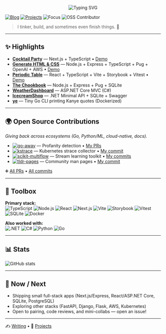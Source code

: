 <!-- Profile Header -->
<p align="center">
  <img src="https://readme-typing-svg.demolab.com?font=Inter&weight=600&size=22&duration=2500&pause=700&center=true&vCenter=true&width=520&lines=Hi%2C+I'm+Imran+%F0%9F%91%8B;+Full-Stack+Developer" alt="Typing SVG" />
</p>

[![Blog](https://img.shields.io/badge/Blog-Hashnode-0969DA?logo=hashnode&logoColor=white)](https://hashnode.com/@i8abyte)
[![Projects](https://img.shields.io/badge/Projects-Hub-0ea5e9?logo=github&logoColor=white)](https://github.com/imran-salim?tab=repositories)
![Focus](https://img.shields.io/badge/Focus-TypeScript%20%7C%20React%20%7C%20Node-3178C6)
![OSS Contributor](https://img.shields.io/badge/OSS-Contributor-34d399)

> I tinker, build, and sometimes even finish things. 🚀

---

## ✨ Highlights

- **[Cocktail Party](https://github.com/imran-salim/cocktail-party)** — Next.js + TypeScript • [Demo](https://cocktail-party-tau.vercel.app/)
- **[Generate HTML & CSS](https://github.com/imran-salim/generate-html-css)** — Node.js + Express + TypeScript + Pug + OpenAI + AWS • [Demo](http://3.26.48.157:3000/)
- **[Periodic Table](https://github.com/imran-salim/chemical-element-array)** — React + TypeScript + Vite + Storybook + Vitest • [Demo](https://chemical-element-array.vercel.app/)
- **[The Chookbook](https://github.com/imran-salim/the-chookbook)** — Node.js + Express + Pug + SQLite
- **[WeatherDashboard](https://github.com/imran-salim/WeatherDashboard)** — ASP.NET Core MVC (C#)
- **[IcecreamShop](https://github.com/imran-salim/IcecreamShop)** — .NET Minimal API + SQLite + Swagger
- **[ye](https://github.com/imran-salim/ye)** — Tiny Go CLI printing Kanye quotes (Dockerized)
---

## 🌍 Open Source Contributions

_Giving back across ecosystems (Go, Python/ML, cloud-native, docs)._

- [![go-away](https://img.shields.io/badge/go--away-00ADD8?logo=go&logoColor=white)](https://github.com/TwiN/go-away) — Profanity detection • [My PRs](https://github.com/TwiN/go-away/pulls?q=is%3Apr+author%3Aimran-salim)  
- [![kstrace](https://img.shields.io/badge/kstrace-326CE5?logo=kubernetes&logoColor=white)](https://github.com/MichaelWasher/kstrace) — Kubernetes strace collector • [My commit](https://github.com/MichaelWasher/kstrace/commit/488f94fd90f8b1bdf267afc29f13a46882ef7754)  
- [![scikit-multiflow](https://img.shields.io/badge/scikit--multiflow-F7931E?logo=python&logoColor=white)](https://github.com/scikit-multiflow/scikit-multiflow) — Stream learning toolkit • [My commits](https://github.com/scikit-multiflow/scikit-multiflow/commits?author=imran-salim)  
- [![tldr-pages](https://img.shields.io/badge/tldr--pages-FF4785?logo=markdown&logoColor=white)](https://github.com/tldr-pages/tldr) — Community man pages • [My commit](https://github.com/tldr-pages/tldr/commit/ba01a1bfa433efaab7ad3159cdfa5f8c5d80dbdb)  

➕ [All PRs](https://github.com/pulls?q=is%3Apr+author%3Aimran-salim) • [All commits](https://github.com/search?q=author%3Aimran-salim&type=commits)

---

## 🧰 Toolbox

**Primary stack:**  
![TypeScript](https://img.shields.io/badge/TypeScript-3178C6?logo=typescript&logoColor=white)
![Node.js](https://img.shields.io/badge/Node.js-339933?logo=node.js&logoColor=white)
![React](https://img.shields.io/badge/React-20232A?logo=react&logoColor=61DAFB)
![Next.js](https://img.shields.io/badge/Next.js-000000?logo=nextdotjs&logoColor=white)
![Vite](https://img.shields.io/badge/Vite-646CFF?logo=vite&logoColor=white)
![Storybook](https://img.shields.io/badge/Storybook-FF4785?logo=storybook&logoColor=white)
![Vitest](https://img.shields.io/badge/Vitest-6E9F18?logo=vitest&logoColor=white)
![SQLite](https://img.shields.io/badge/SQLite-003B57?logo=sqlite&logoColor=white)
![Docker](https://img.shields.io/badge/Docker-2496ED?logo=docker&logoColor=white)

**Also worked with:**  
![.NET](https://img.shields.io/badge/.NET-512BD4?logo=dotnet&logoColor=white)
![C#](https://img.shields.io/badge/C%23-239120?logo=csharp&logoColor=white)
![Python](https://img.shields.io/badge/Python-FFD43B?logo=python&logoColor=blue)
![Go](https://img.shields.io/badge/Go-00ADD8?logo=go&logoColor=white)

---

## 📊 Stats

![GitHub stats](https://github-readme-stats.vercel.app/api?username=imran-salim&show_icons=true&include_all_commits=true&rank_icon=github&hide_title=true&theme=transparent)

---

## 🚀 Now / Next

- Shipping small full-stack apps (Next.js/Express, React/ASP.NET Core, SQLite, PostgreSQL)
- Exploring other stacks (FastAPI, Django, Flask, AWS, Kubernetes) 
- Open to pairing, code reviews, and mini-collabs — open an issue!

---

✍️ [Writing](https://hashnode.com/@i8abyte) • 📂 [Projects](https://github.com/imran-salim?tab=repositories)
